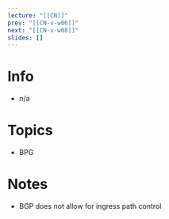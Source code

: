 ```yaml
---
lecture: "[[CN]]"
prev: "[[CN-v-w06]]"
next: "[[CN-v-w08]]"
slides: []
---
```



# Info
- n/a


# Topics
- BPG

# Notes
- BGP does not allow for ingress path control
